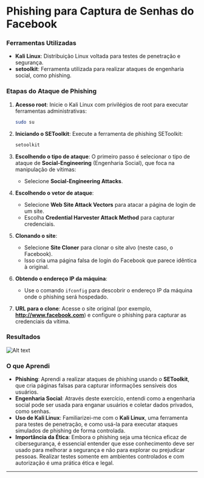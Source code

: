 
# Phishing para Captura de Senhas do Facebook

### Ferramentas Utilizadas
- **Kali Linux**: Distribuição Linux voltada para testes de penetração e segurança.
- **setoolkit**: Ferramenta utilizada para realizar ataques de engenharia social, como phishing.

### Etapas do Ataque de Phishing

1. **Acesso root**:
   Inicie o Kali Linux com privilégios de root para executar ferramentas administrativas:
   ```bash
   sudo su
   ```

2. **Iniciando o SEToolkit**:
   Execute a ferramenta de phishing SEToolkit:
   ```bash
   setoolkit
   ```

3. **Escolhendo o tipo de ataque**:
   O primeiro passo é selecionar o tipo de ataque de **Social-Engineering** (Engenharia Social), que foca na manipulação de vítimas:
   - Selecione **Social-Engineering Attacks**.

4. **Escolhendo o vetor de ataque**:
   - Selecione **Web Site Attack Vectors** para atacar a página de login de um site.
   - Escolha **Credential Harvester Attack Method** para capturar credenciais.
   
5. **Clonando o site**:
   - Selecione **Site Cloner** para clonar o site alvo (neste caso, o Facebook).
   - Isso cria uma página falsa de login do Facebook que parece idêntica à original.

6. **Obtendo o endereço IP da máquina**:
   - Use o comando `ifconfig` para descobrir o endereço IP da máquina onde o phishing será hospedado.

7. **URL para o clone**:
   Acesse o site original (por exemplo, **http://www.facebook.com**) e configure o phishing para capturar as credenciais da vítima.

### Resultados

![Alt text](./passwd.png "Captura de senhas")

### O que Aprendi

- **Phishing**: Aprendi a realizar ataques de phishing usando o **SEToolkit**, que cria páginas falsas para capturar informações sensíveis dos usuários.
- **Engenharia Social**: Através deste exercício, entendi como a engenharia social pode ser usada para enganar usuários e coletar dados privados, como senhas.
- **Uso de Kali Linux**: Familiarizei-me com o **Kali Linux**, uma ferramenta para testes de penetração, e como usá-la para executar ataques simulados de phishing de forma controlada.
- **Importância da Ética**: Embora o phishing seja uma técnica eficaz de cibersegurança, é essencial entender que esse conhecimento deve ser usado para melhorar a segurança e não para explorar ou prejudicar pessoas. Realizar testes somente em ambientes controlados e com autorização é uma prática ética e legal.

---


